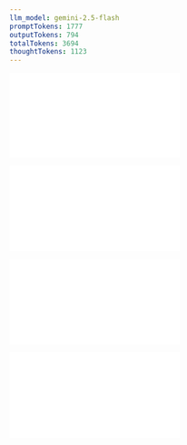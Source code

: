```yaml
---
llm_model: gemini-2.5-flash
promptTokens: 1777
outputTokens: 794
totalTokens: 3694
thoughtTokens: 1123
---
```


![@](steps/question.11ed08e5.md)

![@](steps/response.3b5866d4.md)

![@](steps/prompt.9c98df1c.md)

![@](steps/response.3ed2ba87.md)